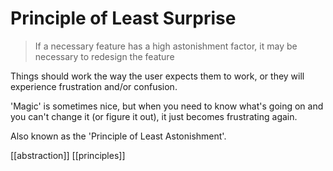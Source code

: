 # Principle of Least Surprise

> If a necessary feature has a high astonishment factor, it may be necessary to redesign the feature

Things should work the way the user expects them to work, or they will experience frustration and/or confusion.

'Magic' is sometimes nice, but when you need to know what's going on and you can't change it (or figure it out), it just becomes frustrating again.

Also known as the 'Principle of Least Astonishment'.

[[abstraction]]
[[principles]]